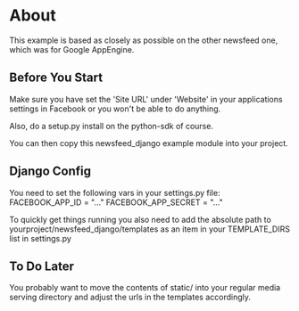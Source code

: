 About
=====

This example is based as closely as possible on the other newsfeed one,
which was for Google AppEngine.

Before You Start
----------------

Make sure you have set the 'Site URL' under 'Website' in your applications
settings in Facebook or you won't be able to do anything.

Also, do a setup.py install on the python-sdk of course.

You can then copy this newsfeed_django example module into your project.

Django Config
-------------

You need to set the following vars in your settings.py file:
FACEBOOK_APP_ID = "..."
FACEBOOK_APP_SECRET = "..."

To quickly get things running you also need to add the absolute path to
yourproject/newsfeed_django/templates as an item in your TEMPLATE_DIRS list in
settings.py

To Do Later
-----------

You probably want to move the contents of static/ into your regular media
serving directory and adjust the urls in the templates accordingly.

